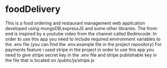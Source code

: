 # foodDelivery
This is a food ordering and restaurant management web application developed using mongoDB,expressJS and some other libraries.
The front-end is inspired by a youtube video from the channel called Bedimcode.
In order to use this app you need to include required environment variables to the .env file (you can find the .env.example file in the project repository)
For payments feature i used stripe in the project in order to use this app you need to give stripe secret key in the .env file and stripe publishable key in the file that is located on /public/js/stripe.js


